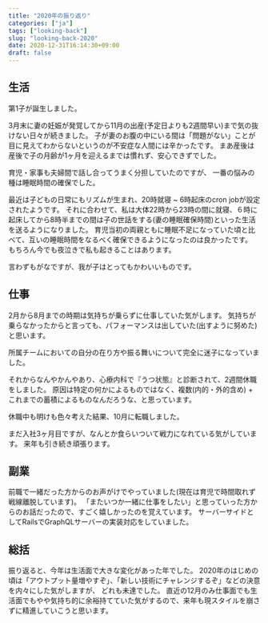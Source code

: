 ```yaml
---
title: "2020年の振り返り"
categories: ["ja"]
tags: ["looking-back"]
slug: "looking-back-2020"
date: 2020-12-31T16:14:30+09:00
draft: false
---
```



## 生活

第1子が誕生しました。

3月末に妻の妊娠が発覚してから11月の出産(予定日よりも2週間早い)まで気の抜けない日々が続きました。
子が妻のお腹の中にいる間は「問題がない」ことが目に見えてわからないというのが不安症な人間には辛かったです。
まあ産後は産後で子の月齢が1ヶ月を迎えるまでは慣れず、安心できずでした。

育児・家事も夫婦間で話し合ってうまく分担していたのですが、
一番の悩みの種は睡眠時間の確保でした。

最近は子どもの日常にもリズムが生まれ、20時就寝 ~ 6時起床のcron jobが設定されたようです。
それに合わせて、私は大体22時から23時の間に就寝、６時に起床してから8時半までの間は子の世話をする(妻の睡眠確保時間)といった生活を送るようになりました。
育児当初の両親ともに睡眠不足になっていた頃と比べて、互いの睡眠時間をなるべく確保できるようになったのは良かったです。
もちろん今でも夜泣きで私も起きることはあります。

言わずもがなですが、我が子はとってもかわいいものです。

## 仕事

2月から8月までの時期は気持ちが乗らずに仕事していた気がします。
気持ちが乗らなかったからと言っても、パフォーマンスは出していた(出すように努めた)と思います。

所属チームにおいての自分の在り方や振る舞いについて完全に迷子になっていました。

それからなんやかんやあり、心療内科で『うつ状態』と診断されて、2週間休職をしました。
原因は特定の何かによるものではなく、複数(内的・外的含め) + これまでの蓄積によるものなんだろうな、と思っています。

休職中も明けも色々考えた結果、10月に転職しました。

まだ入社3ヶ月目ですが、なんとか食らいついて戦力になれている気がしています。
来年も引き続き頑張ります。

## 副業

前職で一緒だった方からのお声がけでやっていました(現在は育児で時間取れず戦線離脱しています)。
「またいつか一緒に仕事をしたい」と思っていった方からのお話だったので、すごく嬉しかったのを覚えています。
サーバーサイドとしてRailsでGraphQLサーバーの実装対応をしていました。

## 総括

振り返ると、今年は生活面で大きな変化があった年でした。
2020年のはじめの頃は「アウトプット量増やすぞ」、「新しい技術にチャレンジするぞ」などの決意を内々にした気がしますが、
どれも未達でした。
直近の12月のみ仕事面でも生活面でもやや気持ち的に余裕持てていた気がするので、来年も現スタイルを崩さずに精進していこうと思います。

